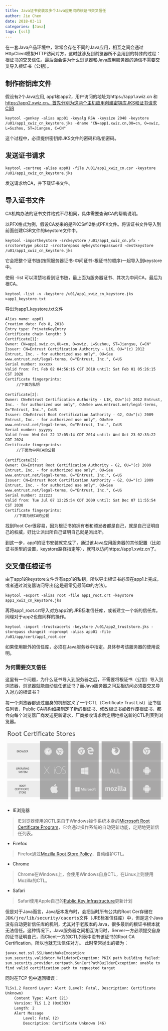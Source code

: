 ```yaml
---
title: Java证书安装及多个Java应用间的根证书交叉信任
author: Jie Chen
date: 2018-03-11
categories: [Java]
tags: [ssl]
---
```



在一套Java产品环境中，常常会存在不同的Java应用，相互之间会通过HttpClient模拟HTTP访问对方，这时就涉及到浏览器所不会用到的特殊的过程：根证书的交叉信任。最后面会讲为什么浏览器和Java应用服务器的通信不需要交叉导入根证书（公钥）。

## 制作密钥库文件

假设有2个Java应用, app1和app2，用户访问的地址为https://app1.xwiz.cn 和 https://app2.xwiz.cn。首先分别为这两个主机应用创建密钥库JKS和证书请求CSR

	keytool -genkey -alias app01 -keyalg RSA -keysize 2048 -keystore /u01/app1_xwiz_cn_keystore.jks -dname "CN=app1.xwiz.cn,OU=cn, O=xwiz, L=Suzhou, ST=Jiangsu, C=CN" 
	
这个过程中，必须提供密钥库JKS文件的密码和私钥密码。

## 发送证书请求

	keytool -certreq -alias app01 -file /u01/app1_xwiz_cn.csr -keystore /u01/app1_xwiz_cn_keystore.jks

发送请求给CA，并下载证书文件。


## 导入证书文件

CA机构办法的证书文件格式不尽相同，具体需要查询CA的帮助说明。

以PFX格式为例，假设CA发来的是PKCS#12格式PFX文件。将该证书文件导入到前面创建CSR文件的keystore文件中。

	keytool -importkeystore -srckeystore /u01/app1_xwiz_cn.pfx -srcstoretype pkcs12 -srcstorepass mykeystorepassword -destkeystore /u01/app1_xwiz_cn_keystore.jks

它会把整个证书链(按照服务器证书-中间证书-根证书的顺序)一起导入到keystore中。

使用 -list 可以清楚地看到证书链，最上面为服务器证书、其次为中间CA，最后为根CA。

	keytool -list -v -keystore /u01/app1_xwiz_cn_keystore.jks >app1_keystore.txt

导出为app1_keystore.txt文件

	Alias name: app01
	Creation date: Feb 8, 2018
	Entry type: PrivateKeyEntry
	Certificate chain length: 3
	Certificate[1]:
	Owner: CN=app1.xwiz.cn,OU=cn, O=xwiz, L=Suzhou, ST=Jiangsu, C=CN"
	Issuer: CN=Entrust Certification Authority - L1K, OU="(c) 2012 Entrust, Inc. - for authorized use only", OU=See www.entrust.net/legal-terms, O="Entrust, Inc.", C=US
	Serial number: xxxxxx
	Valid from: Fri Feb 02 04:56:16 CST 2018 until: Sat Feb 01 05:26:15 CST 2020
	Certificate fingerprints:
		 //下面为私钥

	Certificate[2]:
	Owner: CN=Entrust Certification Authority - L1K, OU="(c) 2012 Entrust, Inc. - for authorized use only", OU=See www.entrust.net/legal-terms, O="Entrust, Inc.", C=US
	Issuer: CN=Entrust Root Certification Authority - G2, OU="(c) 2009 Entrust, Inc. - for authorized use only", OU=See www.entrust.net/legal-terms, O="Entrust, Inc.", C=US
	Serial number: yyyyyy
	Valid from: Wed Oct 22 12:05:14 CDT 2014 until: Wed Oct 23 02:33:22 CDT 2024
	Certificate fingerprints:
		 //下面为中间CA的公钥

	Certificate[3]:
	Owner: CN=Entrust Root Certification Authority - G2, OU="(c) 2009 Entrust, Inc. - for authorized use only", OU=See www.entrust.net/legal-terms, O="Entrust, Inc.", C=US
	Issuer: CN=Entrust Root Certification Authority - G2, OU="(c) 2009 Entrust, Inc. - for authorized use only", OU=See www.entrust.net/legal-terms, O="Entrust, Inc.", C=US
	Serial number: zzzzzz
	Valid from: Tue Jul 07 12:25:54 CDT 2009 until: Sat Dec 07 11:55:54 CST 2030
	Certificate fingerprints:
		//下面为根CA的公钥


找到Root Cer很容易，因为根证书的拥有者和颁发者都是自己，就是自己证明自己的权威，好比让派出所自己证明自己就是派出所。

到这一步，app1的证书安装就完成了，通过该Java应用服务器的其他配置（比如证书类型的设置，keystore路径指定等），就可以访问https://app1.xwiz.cn了。

## 交叉信任根证书

由于app1的keystore文件含有app1的私钥，所以导出根证书必须在app1上完成，或者通过浏览器访问导出(这是最常见最简单的方法)。

	keytool -export -alias root -file app1_root.crt -keystore app1_xwiz_cn_keystore.jks

再将app1_root.crt导入对方app2的JRE标准信任库，或者建立一个新的信任库。同理对于app2也做同样的操作。

	keytool -import -trustcacerts -keystore /u01/app2_truststore.jks -storepass changeit -noprompt -alias app01 -file /u01/app/cert/app1_root.cer

如果使用额外的信任库，必须在Java服务器中指定。具体参考该服务器的使用说明。


### 为何需要交叉信任

这里有一个问题，为什么证书导入到服务器之后，不需要将根证书（公钥）导入到浏览器，浏览器就能自动信任该证书？而Java服务器之间互相访问必须要交叉导入对方的根证书？

每一个浏览器都通过自身的机制定义了一个CTL（Certificate Trust List）证书信任列表，Public CA机构如果制定了新的根证书、修改根证书或者作废根证书，都会向每个浏览器厂商发送更新请求，厂商接收请求后定期地推送新的CTL列表到浏览器。

![](/assets/res/20180311-java-ssl-truststore-01.png)

* IE浏览器
>IE浏览器使用的CTL来自于Windows操作系统本身的<a href="https://social.technet.microsoft.com/wiki/contents/assets/31633.microsoft-trusted-root-program-requirements.aspx" class="bodyA" target="_blank">Microsoft Root Certificate Program</a>，它会通过操作系统的自动更新功能，定期地更新信任列表。


* Firefox
>Firefox通过<a href="https://www.mozilla.org/en-US/about/governance/policies/security-group/certs/policy/" class="bodyA" target="_blank">Mozilla Root Store Policy</a>，自动维护CTL。


* Chrome
>Chrome在Windows上，会使用Windows自身CTL，在Linux上则使用Mozilla的CTL。

* Safari
>Safari使用Apple自己的<a href="http://www.apple.com/certificateauthority/ca_program.html" class="bodyA" target="_blank">Public Key Infrastructure</a>更新计划



但是对于Java而言，Java版本发布时，会把当时所有公共的Root Cer存储在<kbd>JDK/jre/lib/security/cacerts</kbd>文件（JRE标准信任库）中，但是这个Java没有自动更新信任库的机制，尤其对于老版本的Java，很多最新的根证书根本就无法信任。这种情况下，Java服务器之间相互访问时，Server一方必须提交自身的证书证明自己，而Client一方的CTL列表中没有该证书的Root CA Certification，所以也就无法信任对方。 此时常常抛出的错为：


	javax.net.ssl.SSLHandshakeException: sun.security.validator.ValidatorException: PKIX path building failed: sun.security.provider.certpath.SunCertPathBuilderException: unable to find valid certification path to requested target
	
同时在TCP 包中返回错误：

	TLSv1.2 Record Layer: Alert (Level: Fatal, Description: Certificate Unknown)
		Content Type: Alert (21)
		Version: TLS 1.2 (0x0303)
		Length: 2
		Alert Message
			Level: Fatal (2)
			Description: Certificate Unknown (46)
